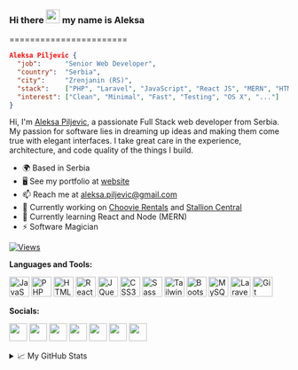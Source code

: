### Hi there <img src="https://media.giphy.com/media/hvRJCLFzcasrR4ia7z/giphy.gif" width="25px"> my name is Aleksa
=======================

```json
Aleksa Piljevic {
  "job":      "Senior Web Developer",
  "country":  "Serbia",
  "city":     "Zrenjanin (RS)",
  "stack":    ["PHP", "Laravel", "JavaScript", "React JS", "MERN", "HTML5", "CSS", "Post CSS", "SASS", "MySQL", "SQL", "WordPress", "REST APIs", "..."],
  "interest": ["Clean", "Minimal", "Fast", "Testing", "OS X", "..."]
}
```

Hi, I'm [Aleksa Piljevic](https://aleksapiljevic.com/), a passionate Full Stack web developer from Serbia. My passion for software lies in dreaming up ideas and making them come true with elegant interfaces. I take great care in the experience, architecture, and code quality of the things I build.

* 🌍  Based in Serbia
* 🖥️  See my portfolio at [website](https://aleksapiljevic.com/)
* 📫  Reach me at [aleksa.piljevic@gmail.com](mailto:aleksa.piljevic@gmail.com)
* 🚀  Currently working on [Choovie Rentals](https://www.choovierentals.com/) and [Stallion Central](https://stallioncentral.com/)
* 🌱  Currently learning React and Node (MERN)
* ⚡  Software Magician

<a href="https://www.github.com/special4code" target="_blank" rel="noreferrer">![Views](https://komarev.com/ghpvc/?username=special4code&style=for-the-badge&color=14b8a6&labelColor=1c1917&logo=github)</a>

**Languages and Tools:**

<p align="left">
<a href="https://developer.mozilla.org/en-US/docs/Web/JavaScript" target="_blank" rel="noreferrer"><img src="https://raw.githubusercontent.com/danielcranney/readme-generator/main/public/icons/skills/javascript-colored.svg" width="36" height="36" alt="JavaScript" /></a>
<a href="https://www.php.net/" target="_blank" rel="noreferrer"><img src="https://raw.githubusercontent.com/danielcranney/readme-generator/main/public/icons/skills/php-colored.svg" width="36" height="36" alt="PHP" /></a>
<a href="https://developer.mozilla.org/en-US/docs/Glossary/HTML5" target="_blank" rel="noreferrer"><img src="https://raw.githubusercontent.com/danielcranney/readme-generator/main/public/icons/skills/html5-colored.svg" width="36" height="36" alt="HTML5" /></a>
<a href="https://reactjs.org/" target="_blank" rel="noreferrer"><img src="https://raw.githubusercontent.com/danielcranney/readme-generator/main/public/icons/skills/react-colored.svg" width="36" height="36" alt="React" /></a>
<a href="https://jquery.com/" target="_blank" rel="noreferrer"><img src="https://raw.githubusercontent.com/danielcranney/readme-generator/main/public/icons/skills/jquery-colored.svg" width="36" height="36" alt="JQuery" /></a>
<a href="https://www.w3.org/TR/CSS/#css" target="_blank" rel="noreferrer"><img src="https://raw.githubusercontent.com/danielcranney/readme-generator/main/public/icons/skills/css3-colored.svg" width="36" height="36" alt="CSS3" /></a>
<a href="https://sass-lang.com/" target="_blank" rel="noreferrer"><img src="https://raw.githubusercontent.com/danielcranney/readme-generator/main/public/icons/skills/sass-colored.svg" width="36" height="36" alt="Sass" /></a>
<a href="https://tailwindcss.com/" target="_blank" rel="noreferrer"><img src="https://raw.githubusercontent.com/danielcranney/readme-generator/main/public/icons/skills/tailwindcss-colored.svg" width="36" height="36" alt="TailwindCSS" /></a>
<a href="https://getbootstrap.com/" target="_blank" rel="noreferrer"><img src="https://raw.githubusercontent.com/danielcranney/readme-generator/main/public/icons/skills/bootstrap-colored.svg" width="36" height="36" alt="Bootstrap" /></a>
<a href="https://www.mysql.com/" target="_blank" rel="noreferrer"><img src="https://raw.githubusercontent.com/danielcranney/readme-generator/main/public/icons/skills/mysql-colored.svg" width="36" height="36" alt="MySQL" /></a>
<a href="https://laravel.com/" target="_blank" rel="noreferrer"><img src="https://raw.githubusercontent.com/danielcranney/readme-generator/main/public/icons/skills/laravel-colored.svg" width="36" height="36" alt="Laravel" /></a>
<a href="https://git-scm.com/" target="_blank" rel="noreferrer"><img src="https://raw.githubusercontent.com/danielcranney/readme-generator/main/public/icons/skills/git-colored.svg" width="36" height="36" alt="Git" /></a>
</p>

**Socials:**

<p align="left"> 
<a href="https://codepen.io/special4code" rel="nofollow"><img src="https://raw.githubusercontent.com/danielcranney/readme-generator/main/public/icons/socials/codepen-dark.svg" width="32" height="32" style="max-width: 100%;"></a>
<a href="https://dev.to/special4code" rel="nofollow"><img src="https://raw.githubusercontent.com/danielcranney/readme-generator/main/public/icons/socials/devdotto-dark.svg" width="32" height="32" style="max-width: 100%;"></a>
<a href="https://www.github.com/special4code" target="_blank" rel="noreferrer"><img src="https://raw.githubusercontent.com/danielcranney/readme-generator/main/public/icons/socials/github.svg" width="32" height="32" /></a> <a href="https://www.linkedin.com/in/aleksapiljevic" target="_blank" rel="noreferrer"><img src="https://raw.githubusercontent.com/danielcranney/readme-generator/main/public/icons/socials/linkedin.svg" width="32" height="32" /></a> <a href="https://www.dribbble.com/special4code" target="_blank" rel="noreferrer"><img src="https://raw.githubusercontent.com/danielcranney/readme-generator/main/public/icons/socials/dribbble.svg" width="32" height="32" /></a> <a href="https://www.facebook.com/alexa.piljevic" target="_blank" rel="noreferrer"><img src="https://raw.githubusercontent.com/danielcranney/readme-generator/main/public/icons/socials/facebook.svg" width="32" height="32" /></a> <a href="http://www.instagram.com/aleksa.piljevic" target="_blank" rel="noreferrer"><img src="https://raw.githubusercontent.com/danielcranney/readme-generator/main/public/icons/socials/instagram.svg" width="32" height="32" /></a></p>

<details>
<summary>📈 My GitHub Stats</summary>
  
<br>
  
<a href="http://www.github.com/special4code"><img src="https://github-readme-stats.vercel.app/api?username=special4code&show_icons=true&hide=contribs&count_private=true&title_color=ffffff&text_color=ffffff&icon_color=0891b2&bg_color=1c1917&hide_border=true&show_icons=true" alt="Aleksa Piljevic's GitHub stats" /></a>

<a href="http://www.github.com/special4code"><img src="https://github-readme-streak-stats.herokuapp.com/?user=special4code&stroke=ffffff&background=1c1917&ring=ffffff&fire=ffffff&currStreakNum=ffffff&currStreakLabel=ffffff&sideNums=ffffff&sideLabels=ffffff&dates=ffffff&hide_border=true" alt="Aleksa Piljevic's most used GitHub Languages" /></a>

<a href="http://www.github.com/special4code"><img src="https://github-readme-activity-graph.cyclic.app/graph?username=special4code&bg_color=1c1917&color=ffffff&line=0891b2&point=ffffff&area_color=1c1917&area=true&hide_border=true&custom_title=GitHub%20Commits%20Graph" alt="Aleksa Piljevic's GitHub Commits Graph" /></a>

</details>
